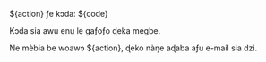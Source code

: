 ${action} ƒe kɔda: ${code}

Kɔda sia awu enu le gaƒoƒo ɖeka megbe.

Ne mèbia be woawɔ ${action}, ɖeko nàŋe aɖaba aƒu e-mail sia dzi.
